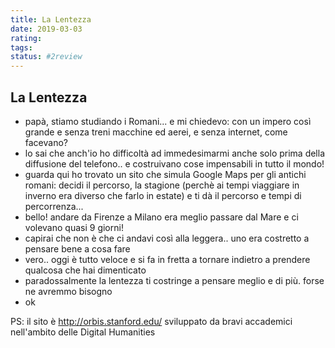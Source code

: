 ```yaml
---
title: La Lentezza
date: 2019-03-03
rating: 
tags:
status: #2review
---
```

## La Lentezza

- papà, stiamo studiando i Romani... e mi chiedevo: con un impero così grande e senza treni macchine ed aerei, e senza internet, come facevano?
- lo sai che anch'io ho difficoltà ad immedesimarmi anche solo prima della diffusione del telefono.. e costruivano cose impensabili in tutto il mondo!
- guarda qui ho trovato un sito che simula Google Maps per gli antichi romani: decidi il percorso, la stagione (perchè ai tempi viaggiare in inverno era diverso che farlo in estate) e ti dà il percorso e tempi di percorrenza...
- bello! andare da Firenze a Milano era meglio passare dal Mare e ci volevano quasi 9 giorni!
- capirai che non è che ci andavi così alla leggera.. uno era costretto a pensare bene a cosa fare
- vero.. oggi è tutto veloce e si fa in fretta a tornare indietro a prendere qualcosa che hai dimenticato
- paradossalmente la lentezza ti costringe a pensare meglio e di più. forse ne avremmo bisogno
- ok

PS: il sito è http://orbis.stanford.edu/ sviluppato da bravi accademici nell'ambito delle Digital Humanities
